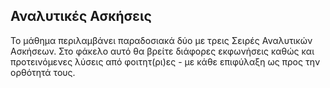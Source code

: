 ## Αναλυτικές Ασκήσεις

Το μάθημα περιλαμβάνει παραδοσιακά δύο με τρεις Σειρές Αναλυτικών Ασκήσεων. Στο φάκελο αυτό θα βρείτε διάφορες εκφωνήσεις καθώς και προτεινόμενες λύσεις από φοιτητ(ρι)ες - με κάθε επιφύλαξη ως προς την ορθότητά τους.
